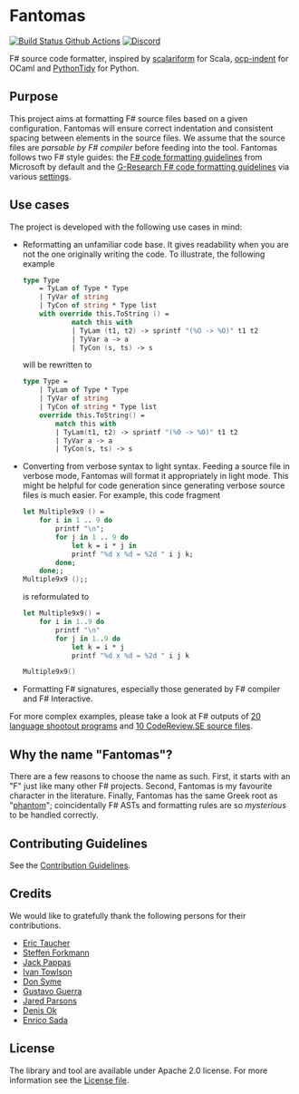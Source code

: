 ﻿Fantomas
========

[![Build Status Github Actions](https://github.com/fsprojects/fantomas/workflows/Build%20master/badge.svg?branch=master&event=push)](https://github.com/fsprojects/fantomas/actions)
[![Discord](https://img.shields.io/discord/940511234179096586?label=Fantomas%20Discord&style=flat-square)](https://discord.gg/D5QXvQrBVa)

F# source code formatter, inspired by [scalariform](https://github.com/mdr/scalariform) for Scala, [ocp-indent](https://github.com/OCamlPro/ocp-indent) for OCaml and [PythonTidy](https://github.com/acdha/PythonTidy) for Python.

## Purpose
This project aims at formatting F# source files based on a given configuration.
Fantomas will ensure correct indentation and consistent spacing between elements in the source files.
We assume that the source files are *parsable by F# compiler* before feeding into the tool.
Fantomas follows two F# style guides: the [F# code formatting guidelines](https://docs.microsoft.com/en-us/dotnet/fsharp/style-guide/formatting) from Microsoft by default and the [G-Research F# code formatting guidelines](https://github.com/G-Research/fsharp-formatting-conventions) via various [settings](https://github.com/G-Research/fsharp-formatting-conventions/blob/master/.editorconfig).

## Use cases
The project is developed with the following use cases in mind:

 - Reformatting an unfamiliar code base. It gives readability when you are not the one originally writing the code.
To illustrate, the following example

	```fsharp
	type Type
	    = TyLam of Type * Type
	    | TyVar of string
	    | TyCon of string * Type list
	    with override this.ToString () =
	            match this with
	            | TyLam (t1, t2) -> sprintf "(%O -> %O)" t1 t2
	            | TyVar a -> a
	            | TyCon (s, ts) -> s
	```
	will be rewritten to

	```fsharp
	type Type =
	    | TyLam of Type * Type
	    | TyVar of string
	    | TyCon of string * Type list
	    override this.ToString() =
	        match this with
	        | TyLam(t1, t2) -> sprintf "(%O -> %O)" t1 t2
	        | TyVar a -> a
	        | TyCon(s, ts) -> s
	```

 - Converting from verbose syntax to light syntax.
Feeding a source file in verbose mode, Fantomas will format it appropriately in light mode.
This might be helpful for code generation since generating verbose source files is much easier.
For example, this code fragment

	```fsharp
	let Multiple9x9 () =
	    for i in 1 .. 9 do
	        printf "\n";
	        for j in 1 .. 9 do
	            let k = i * j in
	            printf "%d x %d = %2d " i j k;
	        done;
	    done;;
	Multiple9x9 ();;
	```
	is reformulated to

	```fsharp
	let Multiple9x9() =
	    for i in 1..9 do
	        printf "\n"
	        for j in 1..9 do
	            let k = i * j
	            printf "%d x %d = %2d " i j k

	Multiple9x9()
	```

 - Formatting F# signatures, especially those generated by F# compiler and F# Interactive.

For more complex examples, please take a look at F# outputs of [20 language shootout programs](tests/languageshootout_output) and [10 CodeReview.SE source files](tests/stackexchange_output).

## Why the name "Fantomas"?
There are a few reasons to choose the name as such.
First, it starts with an "F" just like many other F# projects.
Second, Fantomas is my favourite character in the literature.
Finally, Fantomas has the same Greek root as "[phantom](https://en.wiktionary.org/wiki/phantom)"; coincidentally F# ASTs and formatting rules are so *mysterious* to be handled correctly.

## Contributing Guidelines

See the [Contribution Guidelines](./CONTRIBUTING.md).

## Credits
We would like to gratefully thank the following persons for their contributions.

 - [Eric Taucher](https://github.com/EricGT)
 - [Steffen Forkmann](https://github.com/forki)
 - [Jack Pappas](https://github.com/jack-pappas)
 - [Ivan Towlson](https://github.com/itowlson)
 - [Don Syme](https://github.com/dsyme)
 - [Gustavo Guerra](https://github.com/ovatsus)
 - [Jared Parsons](https://github.com/jaredpar)
 - [Denis Ok](https://github.com/OkayX6)
 - [Enrico Sada](https://github.com/enricosada)

## License
The library and tool are available under Apache 2.0 license.
For more information see the [License file](LICENSE.md).